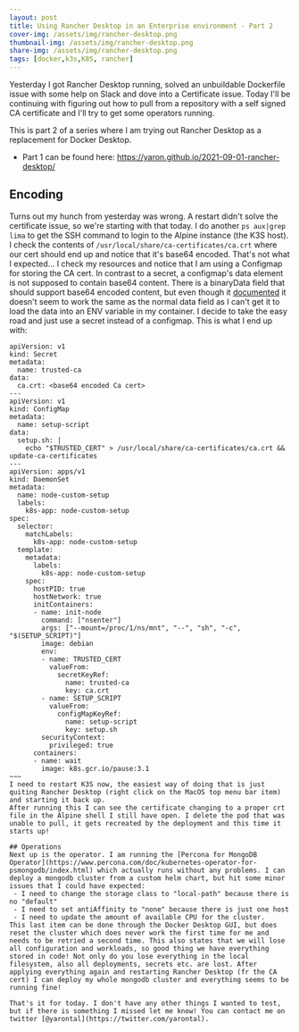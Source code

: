 ```yaml
---
layout: post
title: Using Rancher Desktop in an Enterprise environment - Part 2
cover-img: /assets/img/rancher-desktop.png
thumbnail-img: /assets/img/rancher-desktop.png
share-img: /assets/img/rancher-desktop.png
tags: [docker,k3s,K8S, rancher]
---
```


Yesterday I got Rancher Desktop running, solved an unbuildable Dockerfile issue with some help on Slack and dove into a Certificate issue. Today I'll be continuing with figuring out how to pull from a repository with a self signed CA certificate and I'll try to get some operators running.


This is part 2 of a series where I am trying out Rancher Desktop as a replacement for Docker Desktop.
 - Part 1 can be found here: https://yaron.github.io/2021-09-01-rancher-desktop/

## Encoding
Turns out my hunch from yesterday was wrong. A restart didn't solve the certificate issue, so we're starting with that today. I do another `ps aux|grep lima` to get the SSH command to login to the Alpine instance (the K3S host). I check the contents of `/usr/local/share/ca-certificates/ca.crt` where our cert should end up and notice that it's base64 encoded. That's not what I expected... I check my resources and notice that I am using a Configmap for storing the CA cert. In contrast to a secret, a configmap's data element is not supposed to contain base64 content. There is a binaryData field that should support base64 encoded content, but even though it [documented](https://kubernetes.io/docs/concepts/configuration/configmap/) it doesn't seem to work the same as the normal data field as I can't get it to load the data into an ENV variable in my container. I decide to take the easy road and just use a secret instead of a configmap.
This is what I end up with:
```
apiVersion: v1
kind: Secret
metadata:
  name: trusted-ca
data:
  ca.crt: <base64 encoded Ca cert>
---
apiVersion: v1
kind: ConfigMap
metadata:
  name: setup-script
data:
  setup.sh: |
    echo "$TRUSTED_CERT" > /usr/local/share/ca-certificates/ca.crt && update-ca-certificates
---
apiVersion: apps/v1
kind: DaemonSet
metadata:
  name: node-custom-setup
  labels:
    k8s-app: node-custom-setup
spec:
  selector:
    matchLabels:
      k8s-app: node-custom-setup
  template:
    metadata:
      labels:
        k8s-app: node-custom-setup
    spec:
      hostPID: true
      hostNetwork: true
      initContainers:
      - name: init-node
        command: ["nsenter"]
        args: ["--mount=/proc/1/ns/mnt", "--", "sh", "-c", "$(SETUP_SCRIPT)"]
        image: debian
        env:
        - name: TRUSTED_CERT
          valueFrom:
            secretKeyRef:
              name: trusted-ca
              key: ca.crt
        - name: SETUP_SCRIPT
          valueFrom:
            configMapKeyRef:
              name: setup-script
              key: setup.sh
        securityContext:
          privileged: true
      containers:
      - name: wait
        image: k8s.gcr.io/pause:3.1
~~~
I need to restart K3S now, the easiest way of doing that is just quiting Rancher Desktop (right click on the MacOS top menu bar item) and starting it back up.
After running this I can see the certificate changing to a proper crt file in the Alpine shell I still have open. I delete the pod that was unable to pull, it gets recreated by the deployment and this time it starts up!

## Operations
Next up is the operator. I am running the [Percona for MongoDB Operator](https://www.percona.com/doc/kubernetes-operator-for-psmongodb/index.html) which actually runs without any problems. I can deploy a mongodb cluster from a custom helm chart, but hit some minor issues that I could have expected:
 - I need to change the storage class to "local-path" because there is no "default"
 - I need to set antiAffinity to "none" because there is just one host
 - I need to update the amount of available CPU for the cluster. 
This last item can be done through the Docker Desktop GUI, but does reset the cluster which does never work the first time for me and needs to be retried a second time. This also states that we will lose all configuration and workloads, so good thing we have everything stored in code! Not only do you lose everything in the local filesystem, also all deployments, secrets etc. are lost. After applying everything again and restarting Rancher Desktop (fr the CA cert) I can deploy my whole mongodb cluster and everything seems to be running fine!

That's it for today. I don't have any other things I wanted to test, but if there is something I missed let me know! You can contact me on twitter [@yarontal](https://twitter.com/yarontal).
